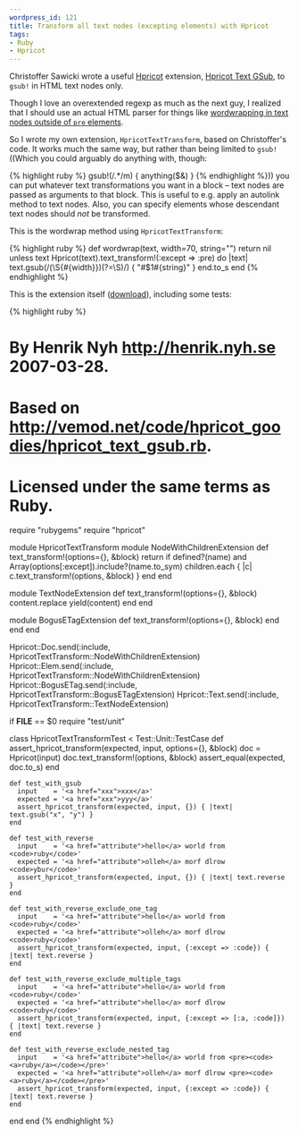 ```yaml
--- 
wordpress_id: 121
title: Transform all text nodes (excepting elements) with Hpricot
tags: 
- Ruby
- Hpricot
---
```

Christoffer Sawicki wrote a useful <a href="http://code.whytheluckystiff.net/hpricot/">Hpricot</a> extension, <a href="http://termos.vemod.net/hpricot-goodies">Hpricot Text GSub</a>, to <code>gsub!</code> in HTML text nodes only.

Though I love an overextended regexp as much as the next guy, I realized that I should use an actual HTML parser for things like <a href="http://henrik.nyh.se/2007/03/ruby-wordwrap-method/">wordwrapping in text nodes outside of <code>pre</code> elements</a>.

So I wrote my own extension, <code>HpricotTextTransform</code>, based on Christoffer's code. It works much the same way, but rather than being limited to <code>gsub!</code> ((Which you could arguably do anything with, though:

{% highlight ruby %}
gsub!(/.*/m) { anything($&) }
{% endhighlight %})) you can put whatever text transformations you want in a block – text nodes are passed as arguments to that block. This is useful to e.g. apply an autolink method to text nodes. Also, you can specify elements whose descendant text nodes should <em>not</em> be transformed.

<!--more-->

This is the wordwrap method using <code>HpricotTextTransform</code>:

{% highlight ruby %}
def wordwrap(text, width=70, string="<wbr />")
  return nil unless text
  Hpricot(text).text_transform!(:except => :pre) do |text|
    text.gsub(/(\S{#{width}})(?=\S)/) { "#$1#{string}" }
  end.to_s
end
{% endhighlight %}

This is the extension itself (<a href="http://henrik.nyh.se/uploads/hpricot_text_transform.rb">download</a>), including some tests:

{% highlight ruby %}
# By Henrik Nyh <http://henrik.nyh.se> 2007-03-28.
# Based on http://vemod.net/code/hpricot_goodies/hpricot_text_gsub.rb.
# Licensed under the same terms as Ruby.

require "rubygems"
require "hpricot"

module HpricotTextTransform
  module NodeWithChildrenExtension
    def text_transform!(options={}, &block)
      return if defined?(name) and Array(options[:except]).include?(name.to_sym)
      children.each { |c| c.text_transform!(options, &block) }
    end
  end
  
  module TextNodeExtension
    def text_transform!(options={}, &block)
      content.replace yield(content)
    end
  end

  module BogusETagExtension
    def text_transform!(options={}, &block)
    end
  end
end

Hpricot::Doc.send(:include,  HpricotTextTransform::NodeWithChildrenExtension)
Hpricot::Elem.send(:include, HpricotTextTransform::NodeWithChildrenExtension)
Hpricot::BogusETag.send(:include, HpricotTextTransform::BogusETagExtension)
Hpricot::Text.send(:include, HpricotTextTransform::TextNodeExtension)


if __FILE__ == $0
  require "test/unit"
  
  class HpricotTextTransformTest < Test::Unit::TestCase
    def assert_hpricot_transform(expected, input, options={}, &block)
      doc = Hpricot(input)
      doc.text_transform!(options, &block)
      assert_equal(expected, doc.to_s)
    end
    
    def test_with_gsub
      input    = '<a href="xxx">xxx</a>'
      expected = '<a href="xxx">yyy</a>'
      assert_hpricot_transform(expected, input, {}) { |text| text.gsub("x", "y") }
    end

    def test_with_reverse
      input    = '<a href="attribute">hello</a> world from <code>ruby</code>'
      expected = '<a href="attribute">olleh</a> morf dlrow <code>ybur</code>'
      assert_hpricot_transform(expected, input, {}) { |text| text.reverse }
    end

    def test_with_reverse_exclude_one_tag
      input    = '<a href="attribute">hello</a> world from <code>ruby</code>'
      expected = '<a href="attribute">olleh</a> morf dlrow <code>ruby</code>'
      assert_hpricot_transform(expected, input, {:except => :code}) { |text| text.reverse }
    end

    def test_with_reverse_exclude_multiple_tags
      input    = '<a href="attribute">hello</a> world from <code>ruby</code>'
      expected = '<a href="attribute">hello</a> morf dlrow <code>ruby</code>'
      assert_hpricot_transform(expected, input, {:except => [:a, :code]}) { |text| text.reverse }
    end

    def test_with_reverse_exclude_nested_tag
      input    = '<a href="attribute">hello</a> world from <pre><code><a>ruby</a></code></pre>'
      expected = '<a href="attribute">olleh</a> morf dlrow <pre><code><a>ruby</a></code></pre>'
      assert_hpricot_transform(expected, input, {:except => :code}) { |text| text.reverse }
    end

  end
end
{% endhighlight %}

